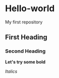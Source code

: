 # Hello-world
My first repository

## First Heading
### Second Heading
**Let's try some bold**

*Italics*
